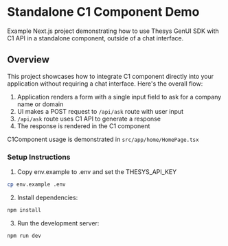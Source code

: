 # Standalone C1 Component Demo

Example Next.js project demonstrating how to use Thesys GenUI SDK with C1 API in a standalone component, outside of a chat interface.

## Overview

This project showcases how to integrate C1 component directly into your application without requiring a chat interface. Here's the overall flow:

1. Application renders a form with a single input field to ask for a company name or domain
2. UI makes a POST request to `/api/ask` route with user input
3. `/api/ask` route uses C1 API to generate a response
4. The response is rendered in the C1 component

C1Component usage is demonstrated in `src/app/home/HomePage.tsx`

### Setup Instructions

1. Copy env.example to .env and set the THESYS_API_KEY

```bash
cp env.example .env
```

2. Install dependencies:

```bash
npm install
```

3. Run the development server:

```bash
npm run dev
```
